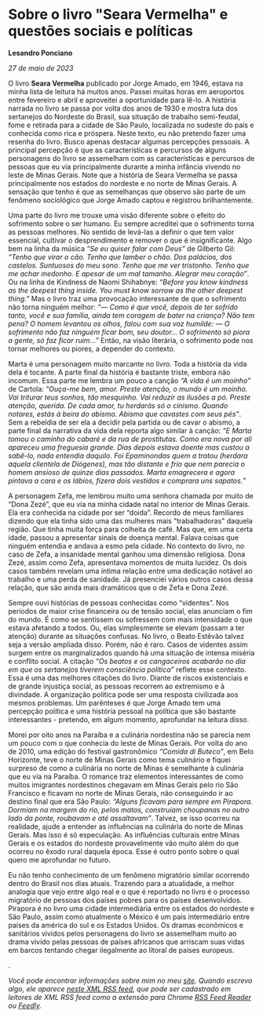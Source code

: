 # Sobre o livro "Seara Vermelha" e questões sociais e políticas

**Lesandro Ponciano**

_27 de maio de 2023_

O livro **Seara Vermelha** publicado por Jorge Amado, em 1946, estava na minha lista de leitura há muitos anos. Passei muitas horas em aeroportos entre fevereiro e abril e aproveitei a oportunidade para lê-lo. A história narrada no livro se passa por volta dos anos de 1930 e mostra luta dos sertanejos do Nordeste do Brasil, sua situação de trabalho semi-feudal, fome e retirada para a cidade de São Paulo, localizada no sudeste do país e conhecida como rica e próspera. Neste texto, eu não pretendo fazer uma resenha do livro. Busco apenas destacar algumas percepções pessoais. A principal percepção é que as características e percursos de alguns personagens do livro se assemelham com as características e percursos de pessoas que eu via principalmente durante a minha infância vivendo no leste de Minas Gerais. Note que a história de Seara Vermelha se passa principalmente nos estados do nordeste e no norte de Minas Gerais. A sensação que tenho é que as semelhanças que observo são parte de um fenômeno sociológico que Jorge Amado captou e registrou brilhantemente.

Uma parte do livro me trouxe uma visão diferente sobre o efeito do sofrimento sobre o ser humano. Eu sempre acreditei que o sofrimento torna as pessoas melhores. No sentido de levá-las a definir o que tem valor essencial, cultivar o desprendimento e remover o que é insignificante. Algo bem na linha da música _“Se eu quiser falar com Deus”_ de Gilberto Gil: _“Tenho que virar o cão. Tenho que lamber o chão. Dos palácios, dos castelos. Suntuosos do meu sono. Tenho que me ver tristonho. Tenho que me achar medonho. E apesar de um mal tamanho. Alegrar meu coração”_. Ou na linha de Kindness de Naomi Shihabnye: _“Before you know kindness as the deepest thing inside. You must know sorrow as the other deepest thing.”_ Mas o livro traz uma provocação interessante de que o sofrimento não torna ninguém melhor: _“— Como é que você, depois de ter sofrido tanto, você e sua família, ainda tem coragem de bater na criança? Não tem pena? O homem levantou os olhos, falou com sua voz humilde: — O sofrimento não faz ninguém ficar bom, seu doutor… O sofrimento só piora a gente, só faz ficar ruim…”_ Então, na visão literária, o sofrimento pode nos tornar melhores ou piores, a depender do contexto.

Marta é uma personagem muito marcante no livro. Toda a história da vida dela é tocante. A parte final da história é bastante triste, embora não incomum. Essa parte me lembra um pouco a canção _“A vida é um moinho”_ de Cartola: _"Ouça-me bem, amor. Preste atenção, o mundo é um moinho. Vai triturar teus sonhos, tão mesquinho. Vai reduzir as ilusões a pó. Preste atenção, querida. De cada amor, tu herdarás só o cinismo. Quando notares, estás à beira do abismo. Abismo que cavastes com seus pés”_. Sem a rebeldia de ser ela a decidir pela partida ou de cavar o abismo, a parte final da narrativa da vida dela reporta algo similar à canção: _“E Marta tomou o caminho do cabaré e da rua de prostitutas. Como era nova por ali apareceu uma freguesia grande. Dias depois estava doente mas custou a sabê-lo, nada entendia daquilo. Foi Epaminondas quem a tratou (herdara aquela clientela de Diógenes), mas tão distante e frio que nem parecia o homem ansioso de quinze dias passados. Marta emagrecera e agora pintava a cara e os lábios, fizera dois vestidos e comprara uns sapatos.”_

A personagem Zefa, me lembrou muito uma senhora chamada por muito de “Dona Zezé”, que eu via na minha cidade natal no interior de Minas Gerais. Ela era conhecida na cidade por ser “doida”. Recordo de meus familiares dizendo que ela tinha sido uma das mulheres mais "trabalhadoras" daquela região. Que tinha muita força para colheita de café. Mas que, em uma certa idade, passou a apresentar sinais de doença mental. Falava coisas que ninguém entendia e andava a esmo pela cidade. No contexto do livro, no caso de Zefa, a insanidade mental ganhou uma dimensão religiosa. Dona Zezé, assim como Zefa, apresentava momentos de muita lucidez. Os dois casos também revelam uma íntima relação entre uma dedicação notável ao trabalho e uma perda de sanidade. Já presenciei vários outros casos dessa relação, que são ainda mais dramáticos que o de Zefa e Dona Zezé.

Sempre ouvi histórias de pessoas conhecidas como “videntes”. Nos períodos de maior crise financeira ou de tensão social, elas anunciam o fim do mundo. É como se sentissem ou sofressem com mais intensidade o que estava afetando a todos. Ou, elas simplesmente se elevam (passam a ter atenção) durante as situações confusas. No livro, o Beato Estêvão talvez seja a versão ampliada disso. Porém, não é raro. Casos de videntes assim surgem entre os marginalizados quando há uma situação de intensa miséria e conflito social. A citação _“Os beatos e os cangaceiros acabarão no dia em que os sertanejos tiverem consciência política”_ reflete esse contexto. Essa é uma das melhores citações do livro. Diante de riscos existenciais e de grande injustiça social, as pessoas recorrem ao extremismo e à divindade. A organização política pode ser uma resposta civilizada aos mesmos problemas. Um parênteses é que Jorge Amado tem uma percepção política e uma história pessoal na política que são bastante interessantes - pretendo, em algum momento, aprofundar na leitura disso.

Morei por oito anos na Paraíba e a culinária nordestina não se parecia nem um pouco com o que conhecia do leste de Minas Gerais. Por volta do ano de 2010, uma edição do festival gastronômico _“Comida di Buteco”_, em Belo Horizonte, teve o norte de Minas Gerais como tema culinário e fiquei surpreso de como a culinária no norte de Minas é semelhante à culinária que eu via na Paraíba. O romance traz elementos interessantes  de como muitos imigrantes nordestinos chegavam em Minas Gerais pelo rio São Francisco e ficavam no norte de Minas Gerais, não conseguindo ir ao destino final que era São Paulo: _“Alguns ficavam para sempre em Pirapora. Dormiam na margem do rio, pelos matos, construíam choupanas no outro lado da ponte, roubavam e até assaltavam”_. Talvez, se isso ocorreu na realidade, ajude a entender as influências na culinária do norte de Minas Gerais. Mas isso é só especulação. As influências culturais entre Minas Gerais e os estados do nordeste provavelmente vão muito além do que ocorreu no êxodo rural daquela época. Esse é outro ponto sobre o qual quero me aprofundar no futuro.

Eu não tenho conhecimento de um fenômeno migratório similar ocorrendo dentro do Brasil nos dias atuais. Trazendo para a atualidade, a melhor analogia que vejo entre algo real e o que é reportado no livro é o processo migratório de pessoas dos países pobres para os países desenvolvidos. Pirapora é no livro uma cidade intermediária entre os estados do nordeste e São Paulo, assim como atualmente o México é um país intermediário entre países da américa do sul e os Estados Unidos. Os dramas econômicos e sanitários vividos pelos personagens do livro se assemelham muito ao drama vivido pelas pessoas de países africanos que arriscam suas vidas em barcos tentando chegar ilegalmente ao litoral de países europeus.

.

_Você pode encontrar informações sobre mim no meu [site](https://lesandrop.github.io/). Quando escrevo algo, ele aparece [neste XML RSS feed](https://lesandrop.github.io/site/feed.xml), que pode ser cadastrado em leitores de XML RSS feed como a extensão para Chrome [RSS Feed Reader](https://chrome.google.com/webstore/detail/rss-feed-reader/pnjaodmkngahhkoihejjehlcdlnohgmp) ou [Feedly](https://feedly.com)._
